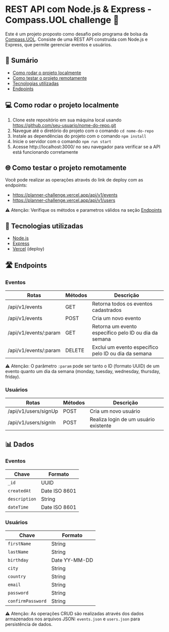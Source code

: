 # REST API com Node.js & Express - Compass.UOL challenge 🧭

Este é um projeto proposto como desafio pelo programa de bolsa da [Compass.UOL](https://compass.uol/en/home/). Consiste de uma REST API construída com Node.js e Express, que permite gerenciar eventos e usuários.

## 🔖 Sumário

- [Como rodar o projeto localmente](#como-rodar-o-projeto-localmente)
- [Como testar o projeto remotamente](#como-testar-o-projeto-remotamente)
- [Tecnologias utilizadas](#tecnologias-utilizadas)
- [Endpoints](#endpoints)

## 💻 Como rodar o projeto localmente

1. Clone este repositório em sua máquina local usando https://github.com/seu-usuario/nome-do-repo.git
2. Navegue até o diretório do projeto com o comando `cd nome-do-repo`
3. Instale as dependências do projeto com o comando `npm install`
4. Inicie o servidor com o comando `npm run start`
5. Acesse http://localhost:3000/ no seu navegador para verificar se a API está funcionando corretamente

## 🌐 Como testar o projeto remotamente

Você pode realizar as operações através do link de deploy com as endpoints:
- https://planner-challenge.vercel.app/api/v1/events
- https://planner-challenge.vercel.app/api/v1/users

⚠️ Atenção: Verifique os métodos e parametros válidos na seção [Endpoints](#endpoints)

## 🧰 Tecnologias utilizadas

- [Node.js](https://nodejs.org/en/)
- [Express](https://expressjs.com/pt-br/)
- [Vercel](https://vercel.com/) (deploy)

## 🛣️ Endpoints

### Eventos
|Rotas|Métodos|Descrição|
|--------|-------|-----------|
|/api/v1/events       |GET   |Retorna todos os eventos cadastrados|
|/api/v1/events       |POST  |Cria um novo evento|
|/api/v1/events/:param|GET   |Retorna um evento específico pelo ID ou dia da semana|
|/api/v1/events/:param|DELETE|Exclui um evento específico pelo ID ou dia da semana|

⚠️ Atenção: O parâmetro `:param` pode ser tanto o ID (formato UUID) de um evento quanto um dia da semana (monday, tuesday, wednesday, thursday, friday).

### Usuários
|Rotas|Métodos|Descrição|
|--------|-------|-----------|
|/api/v1/users/signUp|POST|Cria um novo usuário|
|/api/v1/users/signIn|POST|Realiza login de um usuário existente|

## 📊 Dados

### Eventos
|Chave|Formato|
|--------|-------|
|`_id`| UUID|
|`createdAt`| Date ISO 8601|
|`description`| String|
|`dateTime`| Date ISO 8601|

### Usuários
|Chave|Formato|
|--------|-------|
|`firstName`| String|
|`lastName`| String|
|`birthday`| Date YY-MM-DD|
|`city`| String|
|`country`| String|
|`email`| String|
|`password`| String|
|`confirmPassword`| String|

⚠️ Atenção: As operações CRUD são realizadas através dos dados armazenados nos arquivos JSON: `events.json` e `users.json` para persistência de dados.

